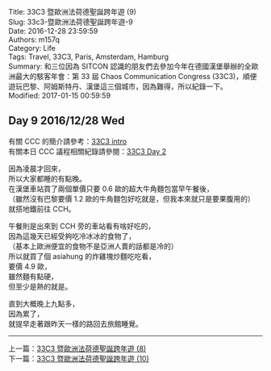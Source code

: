 Title: 33C3 暨歐洲法荷德聖誕跨年遊 (9)  
Slug: 33c3-暨歐洲法荷德聖誕跨年遊-9  
Date: 2016-12-28 23:59:59  
Authors: m157q  
Category: Life  
Tags: Travel, 33C3, Paris, Amsterdam, Hamburg  
Summary: 和三位因為 SITCON 認識的朋友們去參加今年在德國漢堡舉辦的全歐洲最大的駭客年會：第 33 屆 Chaos Communication Congress (33C3)，順便遊玩巴黎、阿姆斯特丹、漢堡這三個城市，因為難得，所以紀錄一下。  
Modified: 2017-01-15 00:59:59  
  
  
## Day 9 2016/12/28 Wed  
  
有關 CCC 的簡介請參考：[33C3 intro](/posts/2016/12/27/33c3-0)  
有關本日 CCC 議程相關紀錄請參閱：[33C3 Day 2](/posts/2016/12/28/33c3-day2)  
  
因為凌晨才回來，  
所以大家都睡的有點晚。  
在漢堡車站買了兩個單價只要 0.6 歐的超大牛角麵包當早午餐後，  
（雖然沒有巴黎要價 1.2 歐的牛角麵包好吃就是，但我本來就只是要果腹用的）  
就搭地鐵前往 CCH。  
  
午餐則是出來到 CCH 旁的車站看有啥好吃的，  
因為這幾天已經受夠吃冷冰冰的食物了，  
（基本上歐洲便宜的食物不是亞洲人賣的話都是冷的）  
所以就買了個 asiahung 的炸雞塊炒麵吃吃看，  
要價 4.9 歐，  
雖然麵有點硬，  
但至少是熱的就是。  
  
直到大概晚上九點多，  
因為累了，  
就提早走著跟昨天一樣的路回去旅館睡覺。  
  
---  
  
上一篇：[33C3 暨歐洲法荷德聖誕跨年遊 (8)](/posts/2016/12/27/33c3-暨歐洲法荷德聖誕跨年遊-8)  
下一篇：[33C3 暨歐洲法荷德聖誕跨年遊 (10)](/posts/2016/12/29/33c3-暨歐洲法荷德聖誕跨年遊-10)  
